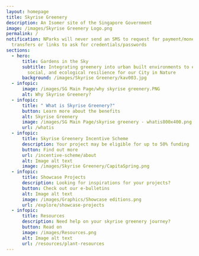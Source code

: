 ```yaml
---
layout: homepage
title: Skyrise Greenery
description: An Isomer site of the Singapore Government
image: /images/Skyrise Greenery Logo.png
permalink: /
notification: NParks will never send an SMS to request for payment/money
  transfers or links to ask for credentials/passwords
sections:
  - hero:
      title: Gardens in the Sky
      subtitle: Integrating greenery into urban built environments to enhance climate,
        social, and ecological resilience for our City in Nature
      background: /images/Skyrise Greenery/kav003.jpg
  - infopic:
      image: /images/SG Main Page/why skyrise greenery.PNG
      alt: Why Skyrise Greenery?
  - infopic:
      title: " What is Skyrise Greenery?"
      button: Learn more about the benefits
      alt: Skyrise Greenery
      image: /images/SG Main Page/skyrise greenery - whatis800x400.png
      url: /whatis
  - infopic:
      title: Skyrise Greenery Incentive Scheme
      description: Your project may be eligible for up to 50% funding
      button: Find out more
      url: /incentive-scheme/about
      alt: Image alt text
      image: /images/Skyrise Greenery/CapitaSpring.png
  - infopic:
      title: Showcase Projects
      description: Looking for inspirations for your projects?
      button: Check out our e-bulletins
      alt: Image alt text
      image: /images/Graphics/Showcase editions.png
      url: /explore/showcase-projects
  - infopic:
      title: Resources
      description: Need help on your skyrise greenery journey?
      button: Read on
      image: /images/Resources.png
      alt: Image alt text
      url: /resources/plant-resources
---
```

